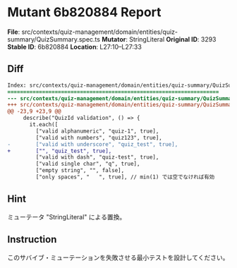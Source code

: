 # Mutant 6b820884 Report

**File**: src/contexts/quiz-management/domain/entities/quiz-summary/QuizSummary.spec.ts
**Mutator**: StringLiteral
**Original ID**: 3293
**Stable ID**: 6b820884
**Location**: L27:10–L27:33

## Diff

```diff
Index: src/contexts/quiz-management/domain/entities/quiz-summary/QuizSummary.spec.ts
===================================================================
--- src/contexts/quiz-management/domain/entities/quiz-summary/QuizSummary.spec.ts	original
+++ src/contexts/quiz-management/domain/entities/quiz-summary/QuizSummary.spec.ts	mutated #3293
@@ -23,9 +23,9 @@
     describe("QuizId validation", () => {
       it.each([
         ["valid alphanumeric", "quiz-1", true],
         ["valid with numbers", "quiz123", true],
-        ["valid with underscore", "quiz_test", true],
+        ["", "quiz_test", true],
         ["valid with dash", "quiz-test", true],
         ["valid single char", "q", true],
         ["empty string", "", false],
         ["only spaces", "   ", true], // min(1) では空でなければ有効
```

## Hint

ミューテータ "StringLiteral" による置換。

## Instruction

このサバイブ・ミューテーションを失敗させる最小テストを設計してください。
